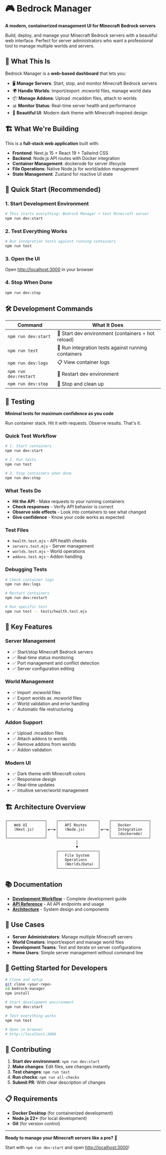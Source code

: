 # 🎮 Bedrock Manager

**A modern, containerized management UI for Minecraft Bedrock servers**

Build, deploy, and manage your Minecraft Bedrock servers with a beautiful web interface. Perfect for server administrators who want a professional tool to manage multiple worlds and servers.

## 🚀 **What This Is**

Bedrock Manager is a **web-based dashboard** that lets you:
- 🖥️ **Manage Servers**: Start, stop, and monitor Minecraft Bedrock servers
- 🌍 **Handle Worlds**: Import/export .mcworld files, manage world data
- 📦 **Manage Addons**: Upload .mcaddon files, attach to worlds
- 📊 **Monitor Status**: Real-time server health and performance
- 🎨 **Beautiful UI**: Modern dark theme with Minecraft-inspired design

## 🏗️ **What We're Building**

This is a **full-stack web application** built with:
- **Frontend**: Next.js 15 + React 19 + Tailwind CSS
- **Backend**: Node.js API routes with Docker integration
- **Container Management**: dockerode for server lifecycle
- **File Operations**: Native Node.js for world/addon management
- **State Management**: Zustand for reactive UI state

## 🚀 **Quick Start (Recommended)**

### 1. **Start Development Environment**
```bash
# This starts everything: Bedrock Manager + test Minecraft server
npm run dev:start
```

### 2. **Test Everything Works**
```bash
# Run integration tests against running containers
npm run test
```

### 3. **Open the UI**
Open [http://localhost:3000](http://localhost:3000) in your browser

### 4. **Stop When Done**
```bash
npm run dev:stop
```

## 🛠️ **Development Commands**

| Command | What It Does |
|---------|-------------|
| `npm run dev:start` | 🚀 Start dev environment (containers + hot reload) |
| `npm run test` | 🧪 Run integration tests against running containers |
| `npm run dev:logs` | 📋 View container logs |
| `npm run dev:restart` | 🔄 Restart dev environment |
| `npm run dev:stop` | 🛑 Stop and clean up |

## 🧪 **Testing**

**Minimal tests for maximum confidence as you code**

Run container stack. Hit it with requests. Observe results. That's it.

### **Quick Test Workflow**
```bash
# 1. Start containers
npm run dev:start

# 2. Run tests
npm run test

# 3. Stop containers when done
npm run dev:stop
```

### **What Tests Do**
- **Hit the API** - Make requests to your running containers
- **Check responses** - Verify API behavior is correct  
- **Observe side effects** - Look into containers to see what changed
- **Give confidence** - Know your code works as expected

### **Test Files**
- `health.test.mjs` - API health checks
- `servers.test.mjs` - Server management
- `worlds.test.mjs` - World operations
- `addons.test.mjs` - Addon handling

### **Debugging Tests**
```bash
# Check container logs
npm run dev:logs

# Restart containers
npm run dev:restart

# Run specific test
npm run test -- tests/health.test.mjs
```

## 🌟 **Key Features**

### **Server Management**
- ✅ Start/stop Minecraft Bedrock servers
- ✅ Real-time status monitoring
- ✅ Port management and conflict detection
- ✅ Server configuration editing

### **World Management**
- ✅ Import .mcworld files
- ✅ Export worlds as .mcworld files
- ✅ World validation and error handling
- ✅ Automatic file restructuring

### **Addon Support**
- ✅ Upload .mcaddon files
- ✅ Attach addons to worlds
- ✅ Remove addons from worlds
- ✅ Addon validation

### **Modern UI**
- ✅ Dark theme with Minecraft colors
- ✅ Responsive design
- ✅ Real-time updates
- ✅ Intuitive server/world management

## 🏗️ **Architecture Overview**

```
┌─────────────────┐    ┌──────────────────┐    ┌─────────────────┐
│   Web UI        │    │   API Routes     │    │   Docker        │
│   (Next.js)     │◄──►│   (Node.js)      │◄──►│   Integration   │
│                 │    │                  │    │   (dockerode)   │
└─────────────────┘    └──────────────────┘    └─────────────────┘
                                │
                                ▼
                       ┌──────────────────┐
                       │   File System    │
                       │   Operations     │
                       │   (Worlds/Data)  │
                       └──────────────────┘
```

## 📚 **Documentation**

- **[Development Workflow](docs/DEVELOPMENT.md)** - Complete development guide
- **[API Reference](docs/API.md)** - All API endpoints and usage
- **[Architecture](docs/ARCHITECTURE.md)** - System design and components

## 🎯 **Use Cases**

- **Server Administrators**: Manage multiple Minecraft servers
- **World Creators**: Import/export and manage world files
- **Development Teams**: Test and iterate on server configurations
- **Home Users**: Simple server management without command line

## 🚀 **Getting Started for Developers**

```bash
# Clone and setup
git clone <your-repo>
cd bedrock-manager
npm install

# Start development environment
npm run dev:start

# Test everything works
npm run test

# Open in browser
# http://localhost:3000
```

## 🤝 **Contributing**

1. **Start dev environment**: `npm run dev:start`
2. **Make changes**: Edit files, see changes instantly
3. **Test changes**: `npm run test`
4. **Run checks**: `npm run all-checks`
5. **Submit PR**: With clear description of changes

## 📋 **Requirements**

- **Docker Desktop** (for containerized development)
- **Node.js 22+** (for local development)
- **Git** (for version control)

---

**Ready to manage your Minecraft servers like a pro?** 🚀

Start with `npm run dev:start` and open [http://localhost:3000](http://localhost:3000)!


